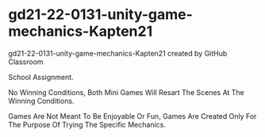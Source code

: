 # gd21-22-0131-unity-game-mechanics-Kapten21
gd21-22-0131-unity-game-mechanics-Kapten21 created by GitHub Classroom

School Assignment.


No Winning Conditions,
Both Mini Games Will Resart The Scenes At The Winning Conditions.


Games Are Not Meant To Be Enjoyable Or Fun,
Games Are Created Only For The Purpose Of Trying The Specific Mechanics.

